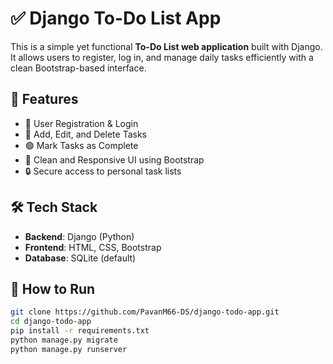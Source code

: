 # ✅ Django To-Do List App

This is a simple yet functional **To-Do List web application** built with Django. It allows users to register, log in, and manage daily tasks efficiently with a clean Bootstrap-based interface.

## 🔧 Features

- 👤 User Registration & Login
- 📝 Add, Edit, and Delete Tasks
- 🟢 Mark Tasks as Complete
- 🧹 Clean and Responsive UI using Bootstrap
- 🔒 Secure access to personal task lists

## 🛠 Tech Stack

- **Backend**: Django (Python)
- **Frontend**: HTML, CSS, Bootstrap
- **Database**: SQLite (default)

## 🚀 How to Run

```bash
git clone https://github.com/PavanM66-DS/django-todo-app.git
cd django-todo-app
pip install -r requirements.txt
python manage.py migrate
python manage.py runserver
